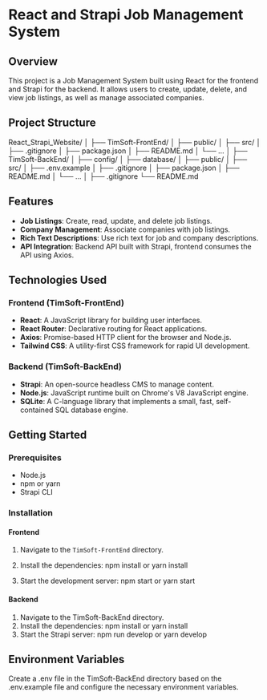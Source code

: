 # React and Strapi Job Management System

## Overview

This project is a Job Management System built using React for the frontend and Strapi for the backend. It allows users to create, update, delete, and view job listings, as well as manage associated companies.

## Project Structure

React_Strapi_Website/
│
├── TimSoft-FrontEnd/
│ ├── public/
│ ├── src/
│ ├── .gitignore
│ ├── package.json
│ ├── README.md
│ └── ...
│
├── TimSoft-BackEnd/
│ ├── config/
│ ├── database/
│ ├── public/
│ ├── src/
│ ├── .env.example
│ ├── .gitignore
│ ├── package.json
│ ├── README.md
│ └── ...
│
├── .gitignore
└── README.md


## Features

- **Job Listings**: Create, read, update, and delete job listings.
- **Company Management**: Associate companies with job listings.
- **Rich Text Descriptions**: Use rich text for job and company descriptions.
- **API Integration**: Backend API built with Strapi, frontend consumes the API using Axios.

## Technologies Used

### Frontend (TimSoft-FrontEnd)

- **React**: A JavaScript library for building user interfaces.
- **React Router**: Declarative routing for React applications.
- **Axios**: Promise-based HTTP client for the browser and Node.js.
- **Tailwind CSS**: A utility-first CSS framework for rapid UI development.

### Backend (TimSoft-BackEnd)

- **Strapi**: An open-source headless CMS to manage content.
- **Node.js**: JavaScript runtime built on Chrome's V8 JavaScript engine.
- **SQLite**: A C-language library that implements a small, fast, self-contained SQL database engine.

## Getting Started

### Prerequisites

- Node.js
- npm or yarn
- Strapi CLI

### Installation

#### Frontend

1. Navigate to the `TimSoft-FrontEnd` directory.
2. Install the dependencies:
   npm install
or
   yarn install

3. Start the development server:
npm start
or
yarn start

#### Backend

1. Navigate to the TimSoft-BackEnd directory.
2. Install the dependencies:
    npm install
    or
    yarn install
3. Start the Strapi server:
    npm run develop
    or
    yarn develop

## Environment Variables
Create a .env file in the TimSoft-BackEnd directory based on the .env.example file and configure the necessary environment variables.